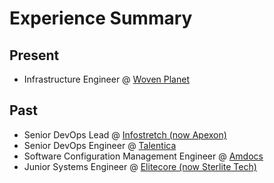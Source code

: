 # Experience Summary

## Present

- Infrastructure Engineer @ [Woven Planet](https://www.woven-planet.global/en)

## Past

- Senior DevOps Lead @ [Infostretch (now Apexon)](https://www.apexon.com/)
- Senior DevOps Engineer @ [Talentica](https://www.talentica.com/)
- Software Configuration Management Engineer @ [Amdocs](https://www.amdocs.com/)
- Junior Systems Engineer @ [Elitecore (now Sterlite Tech)](https://www.stl.tech/)
